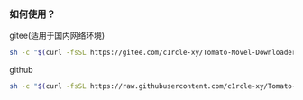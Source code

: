 
### 如何使用？
gitee(适用于国内网络环境)
``` bash
sh -c "$(curl -fsSL https://gitee.com/c1rcle-xy/Tomato-Novel-Downloader-Lite-termux/raw/main/install.sh)"
```
github
``` bash
sh -c "$(curl -fsSL https://raw.githubusercontent.com/c1rcle-xy/Tomato-Novel-Downloader-Lite-termux/refs/heads/main/global_install.sh)"
```
